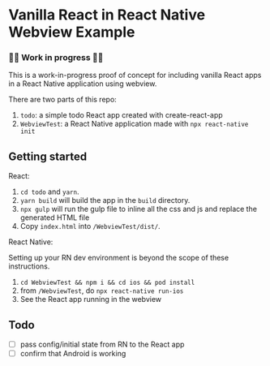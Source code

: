 # Vanilla React in React Native Webview Example

### 🚨🚧 Work in progress 🚧🚨 

This is a work-in-progress proof of concept for including vanilla React apps in a React Native application using webview.

There are two parts of this repo:

1. `todo`: a simple todo React app created with create-react-app
2. `WebviewTest`: a React Native application made with `npx react-native init`

## Getting started

React:

1. `cd todo` and `yarn`.
2. `yarn build` will build the app in the `build` directory.
3. `npx gulp` will run the gulp file to inline all the css and js and replace the generated HTML file
4. Copy `index.html` into `/WebviewTest/dist/`.

React Native:

Setting up your RN dev environment is beyond the scope of these instructions.

1. `cd WebviewTest && npm i && cd ios && pod install`
2. from `/WebviewTest`, do `npx react-native run-ios`
3. See the React app running in the webview

## Todo

- [ ] pass config/initial state from RN to the React app
- [ ] confirm that Android is working
